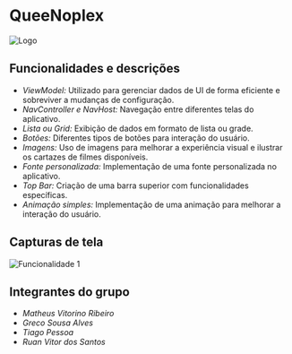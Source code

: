 # QueeNoplex

![Logo](link_para_logo)

## Funcionalidades e descrições

- *ViewModel:* Utilizado para gerenciar dados de UI de forma eficiente e sobreviver a mudanças de configuração.
- *NavController e NavHost:* Navegação entre diferentes telas do aplicativo.
- *Lista ou Grid:* Exibição de dados em formato de lista ou grade.
- *Botões:* Diferentes tipos de botões para interação do usuário.
- *Imagens:* Uso de imagens para melhorar a experiência visual e ilustrar os cartazes de filmes disponíveis.
- *Fonte personalizada:* Implementação de uma fonte personalizada no aplicativo.
- *Top Bar:* Criação de uma barra superior com funcionalidades específicas.
- *Animação simples:* Implementação de uma animação para melhorar a interação do usuário.

## Capturas de tela

![Funcionalidade 1]([link_para_gif_1](https://i.imgur.com/CeSKZ9q.jpeg))

## Integrantes do grupo

- *Matheus Vitorino Ribeiro*
- *Greco Sousa Alves*
- *Tiago Pessoa*
- *Ruan Vitor dos Santos*
